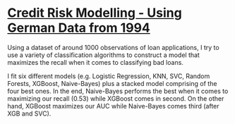 # [Credit Risk Modelling - Using German Data from 1994](https://www.kaggle.com/shoaibmnagi/credit-risk-modelling-german-data)

Using a dataset of around 1000 observations of loan applications, I try to use a variety of classification algorithms to construct a model that maximizes the recall when it comes to classifying bad loans.  

I fit six different models (e.g. Logistic Regression, KNN, SVC, Random Forests, XGBoost, Naive-Bayes) plus a stacked model comprising of the four best ones. In the end, Naive-Bayes performs the best when it comes to maximizing our recall (0.53) while XGBoost comes in second. On the other hand, XGBoost maximizes our AUC while Naive-Bayes comes third (after XGB and SVC). 
